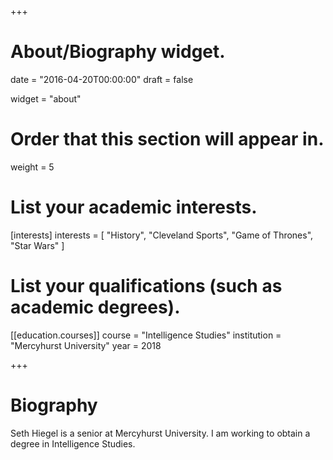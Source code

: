 +++
# About/Biography widget.

date = "2016-04-20T00:00:00"
draft = false

widget = "about"

# Order that this section will appear in.
weight = 5

# List your academic interests.
[interests]
  interests = [
    "History",
    "Cleveland Sports",
    "Game of Thrones",
    "Star Wars"
  ]

# List your qualifications (such as academic degrees).
[[education.courses]]
  course = "Intelligence Studies"
  institution = "Mercyhurst University"
  year = 2018
 
+++

# Biography

Seth Hiegel is a senior at Mercyhurst University. I am working to obtain a degree in Intelligence Studies.
